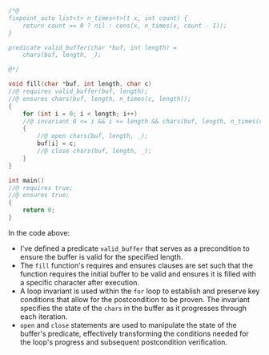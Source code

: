 ```c
/*@
fixpoint_auto list<t> n_times<t>(t x, int count) {
    return count == 0 ? nil : cons(x, n_times(x, count - 1));
}

predicate valid_buffer(char *buf, int length) = 
    chars(buf, length, _);

@*/

void fill(char *buf, int length, char c)
//@ requires valid_buffer(buf, length);
//@ ensures chars(buf, length, n_times(c, length));
{
    for (int i = 0; i < length; i++)
    //@ invariant 0 <= i && i <= length && chars(buf, length, n_times(c, i) ++ n_times('_', length - i));
    {
        //@ open chars(buf, length, _);
        buf[i] = c;
        //@ close chars(buf, length, _);
    }
}

int main()
//@ requires true;
//@ ensures true;
{
    return 0;
}
```

In the code above:
- I've defined a predicate `valid_buffer` that serves as a precondition to ensure the buffer is valid for the specified length.
- The `fill` function's requires and ensures clauses are set such that the function requires the initial buffer to be valid and ensures it is filled with a specific character after execution.
- A loop invariant is used within the `for` loop to establish and preserve key conditions that allow for the postcondition to be proven. The invariant specifies the state of the `chars` in the buffer as it progresses through each iteration.
- `open` and `close` statements are used to manipulate the state of the buffer's predicate, effectively transforming the conditions needed for the loop's progress and subsequent postcondition verification.
